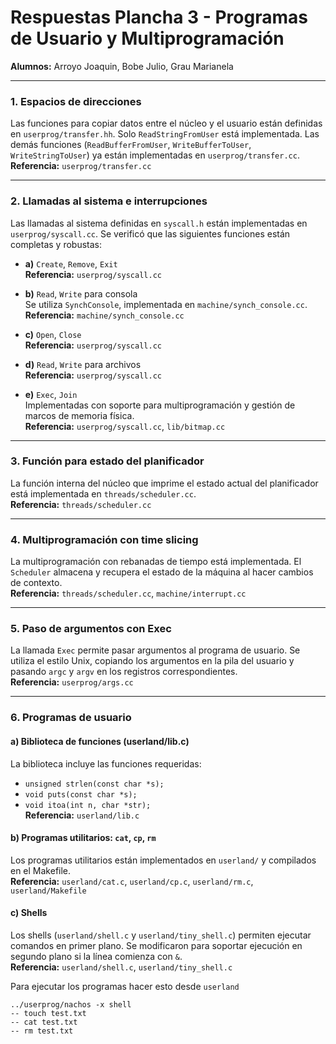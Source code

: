 # Respuestas Plancha 3 - Programas de Usuario y Multiprogramación

**Alumnos:** Arroyo Joaquin, Bobe Julio, Grau Marianela

---

### 1. Espacios de direcciones

Las funciones para copiar datos entre el núcleo y el usuario están definidas en `userprog/transfer.hh`. Solo `ReadStringFromUser` está implementada. Las demás funciones (`ReadBufferFromUser`, `WriteBufferToUser`, `WriteStringToUser`) ya están implementadas en `userprog/transfer.cc`.  
**Referencia:** `userprog/transfer.cc`

---

### 2. Llamadas al sistema e interrupciones

Las llamadas al sistema definidas en `syscall.h` están implementadas en `userprog/syscall.cc`. Se verificó que las siguientes funciones están completas y robustas:

- **a)** `Create`, `Remove`, `Exit`  
  **Referencia:** `userprog/syscall.cc`

- **b)** `Read`, `Write` para consola  
  Se utiliza `SynchConsole`, implementada en `machine/synch_console.cc`.  
  **Referencia:** `machine/synch_console.cc`

- **c)** `Open`, `Close`  
  **Referencia:** `userprog/syscall.cc`

- **d)** `Read`, `Write` para archivos  
  **Referencia:** `userprog/syscall.cc`

- **e)** `Exec`, `Join`  
  Implementadas con soporte para multiprogramación y gestión de marcos de memoria física.  
  **Referencia:** `userprog/syscall.cc`, `lib/bitmap.cc`

---

### 3. Función para estado del planificador

La función interna del núcleo que imprime el estado actual del planificador está implementada en `threads/scheduler.cc`.  
**Referencia:** `threads/scheduler.cc`

---

### 4. Multiprogramación con time slicing

La multiprogramación con rebanadas de tiempo está implementada. El `Scheduler` almacena y recupera el estado de la máquina al hacer cambios de contexto.  
**Referencia:** `threads/scheduler.cc`, `machine/interrupt.cc`

---

### 5. Paso de argumentos con Exec

La llamada `Exec` permite pasar argumentos al programa de usuario. Se utiliza el estilo Unix, copiando los argumentos en la pila del usuario y pasando `argc` y `argv` en los registros correspondientes.  
**Referencia:** `userprog/args.cc`

---

### 6. Programas de usuario

#### a) Biblioteca de funciones (userland/lib.c)

La biblioteca incluye las funciones requeridas:  
- `unsigned strlen(const char *s);`
- `void puts(const char *s);`
- `void itoa(int n, char *str);`  
**Referencia:** `userland/lib.c`

#### b) Programas utilitarios: `cat`, `cp`, `rm`

Los programas utilitarios están implementados en `userland/` y compilados en el Makefile.  
**Referencia:** `userland/cat.c`, `userland/cp.c`, `userland/rm.c`, `userland/Makefile`

#### c) Shells

Los shells (`userland/shell.c` y `userland/tiny_shell.c`) permiten ejecutar comandos en primer plano. Se modificaron para soportar ejecución en segundo plano si la línea comienza con `&`.  
**Referencia:** `userland/shell.c`, `userland/tiny_shell.c`

Para ejecutar los programas hacer esto desde ```userland```

```
../userprog/nachos -x shell
-- touch test.txt
-- cat test.txt
-- rm test.txt
```